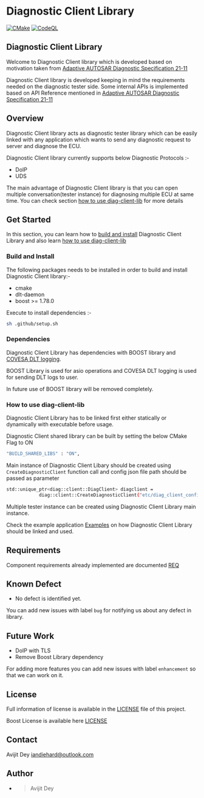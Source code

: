 # Diagnostic Client Library

[![CMake](https://github.com/Mandarein/diag-client-lib/actions/workflows/cmake.yml/badge.svg)](https://github.com/Mandarein/diag-client-lib/actions/workflows/cmake.yml)
[![CodeQL](https://github.com/Mandarein/diag-client-lib/actions/workflows/codeql.yml/badge.svg)](https://github.com/Mandarein/diag-client-lib/actions/workflows/codeql.yml)
## Diagnostic Client Library

Welcome to Diagnostic Client library which is developed based on motivation taken from
[Adaptive AUTOSAR Diagnostic Specification 21-11](https://www.autosar.org/fileadmin/standards/R21-11/AP/AUTOSAR_SWS_Diagnostics.pdf)

Diagnostic Client library is developed keeping in mind the requirements needed on the diagnostic tester side.
Some internal APIs is implemented based on API Reference mentioned in
[Adaptive AUTOSAR Diagnostic Specification 21-11](https://www.autosar.org/fileadmin/standards/R21-11/AP/AUTOSAR_SWS_Diagnostics.pdf)

## Overview

Diagnostic Client library acts as diagnostic tester library which can be easily linked with any application which wants 
to send any diagnostic request to server and diagnose the ECU.

Diagnostic Client library currently supports below Diagnostic Protocols :-

- DoIP 
- UDS

The main advantage of Diagnostic Client library is that you can open multiple conversation(tester instance) for diagnosing multiple ECU at same time. 
You can check section [how to use diag-client-lib](#how-to-use-diag-client-lib) for more details

## Get Started

In this section, you can learn how to [build and install](#build-and-install)
Diagnostic Client Library and also learn [how to use diag-client-lib](#how-to-use-diag-client-lib)

### Build and Install

The following packages needs to be installed in order to build and install 
Diagnostic Client library:-

- cmake
- dlt-daemon
- boost >= 1.78.0

Execute to install dependencies :-
```bash 
sh .github/setup.sh 
```

### Dependencies

Diagnostic Client Library has dependencies with BOOST library and [COVESA DLT logging](https://github.com/COVESA/dlt-daemon).

BOOST Library is used for asio operations and COVESA DLT logging is used for sending DLT logs to user.

In future use of BOOST library will be removed completely.

### How to use diag-client-lib

Diagnostic Client Library has to be linked first either statically or dynamically with executable before usage.

Diagnostic Client shared library can be built by setting the below CMake Flag to ON
```bash
"BUILD_SHARED_LIBS" : "ON",
```

Main instance of Diagnostic Client Libary should be created using `CreateDiagnosticClient` function call and config json file path should be passed as parameter 
```bash
std::unique_ptr<diag::client::DiagClient> diagclient =
            diag::client::CreateDiagnosticClient("etc/diag_client_config.json");
```

Multiple tester instance can be created using Diagnostic Client Library main instance.

Check the example application [Examples](diag-client-lib/examples/) on how Diagnostic Client Library should be linked and used.

## Requirements
Component requirements already implemented are documented [REQ](docs/spec/requirement/requirements.md)

## Known Defect
* No defect is identified yet.

You can add new issues with label `bug` for notifying us about any defect in library.

## Future Work
* DoIP with TLS
* Remove Boost Library dependency

For adding more features you can add new issues with label `enhancement` so that we can work on it.

## License

Full information of license is available in the [LICENSE](LICENSE) file of this project.

Boost License is available here [LICENSE](diag-client-lib/lib/libBoost/LICENSE)

## Contact
Avijit Dey <iandiehard@outlook.com>

## Author

- > Avijit Dey